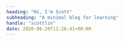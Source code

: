 ```yaml
---
heading: "Hi, I'm Scott"
subheading: "A minimal blog for learning"
handle: "scottlin"
date: 2020-06-20T11:26:41+08:00
---
```


